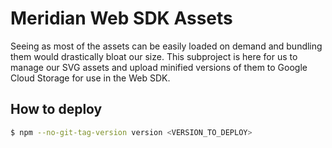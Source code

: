 # Meridian Web SDK Assets

Seeing as most of the assets can be easily loaded on demand and bundling them
would drastically bloat our size. This subproject is here for us to manage our
SVG assets and upload minified versions of them to Google Cloud Storage for use
in the Web SDK.

## How to deploy

```sh
$ npm --no-git-tag-version version <VERSION_TO_DEPLOY>
```
